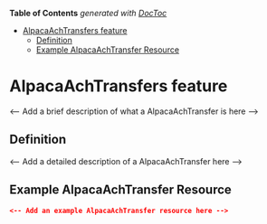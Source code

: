 <!-- START doctoc generated TOC please keep comment here to allow auto update -->
<!-- DON'T EDIT THIS SECTION, INSTEAD RE-RUN doctoc TO UPDATE -->

**Table of Contents** _generated with [DocToc](https://github.com/thlorenz/doctoc)_

- [AlpacaAchTransfers feature](#alpacaachtransfers-feature)
  - [Definition](#definition)
  - [Example AlpacaAchTransfer Resource](#example-alpacaachtransfer-resource)

<!-- END doctoc generated TOC please keep comment here to allow auto update -->

# AlpacaAchTransfers feature

<-- Add a brief description of what a AlpacaAchTransfer is here -->

## Definition

<-- Add a detailed description of a AlpacaAchTransfer here -->

## Example AlpacaAchTransfer Resource

```json
<-- Add an example AlpacaAchTransfer resource here -->
```
